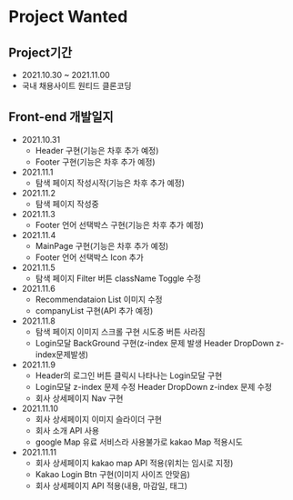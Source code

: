 # Project Wanted

## Project기간
+ 2021.10.30 ~ 2021.11.00
+ 국내 채용사이트 원티드 클론코딩

## Front-end 개발일지
+ 2021.10.31 
  + Header 구현(기능은 차후 추가 예정)
  + Footer 구현(기능은 차후 추가 예정)
+ 2021.11.1
  + 탐색 페이지 작성시작(기능은 차후 추가 예정)
+ 2021.11.2
  + 탐색 페이지 작성중
+ 2021.11.3
  + Footer 언어 선택박스 구현(기능은 차후 추가 예정)
+ 2021.11.4
  + MainPage 구현(기능은 차후 추가 예정)
  + Footer 언어 선택박스 Icon 추가
+ 2021.11.5
  + 탐색 페이지 Filter 버튼 className Toggle 수정 
+ 2021.11.6
  + Recommendataion List 이미지 수정
  + companyList 구현(API 추가 예정)
+ 2021.11.8
  + 탐색 페이지 이미지 스크롤 구현 시도중 버튼 사라짐
  + Login모달 BackGround 구현(z-index 문제 발생 Header DropDown z-index문제발생)
+ 2021.11.9
  + Header의 로그인 버튼 클릭시 나타나는 Login모달 구현
  + Login모달 z-index 문제 수정 Header DropDown z-index 문제 수정
  + 회사 상세페이지 Nav 구현 
+ 2021.11.10
  + 회사 상세페이지 이미지 슬라이더 구현
  + 회사 소개 API 사용
  + google Map 유료 서비스라 사용불가로 kakao Map 적용시도
+ 2021.11.11
  + 회사 상세페이지 kakao map API 적용(위치는 임시로 지정)
  + Kakao Login Btn 구현(이미지 사이즈 안맞음)
  + 회사 상세페이지 API 적용(내용, 마감일, 태그)
